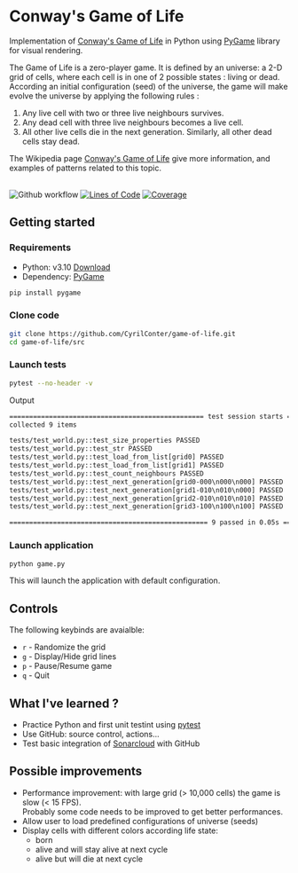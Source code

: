 # Conway's Game of Life
Implementation of [Conway's Game of Life](http://en.wikipedia.org/wiki/Conway's_Game_of_Life) in Python using [PyGame](https://www.pygame.org/) library for visual rendering.

The Game of Life is a zero-player game. It is defined by an universe: a 2-D grid of cells, where each cell is in one of 2 possible states : living or dead.
According an initial configuration (seed) of the universe, the game will make evolve the universe by applying the following rules :
1. Any live cell with two or three live neighbours survives.
2. Any dead cell with three live neighbours becomes a live cell.
3. All other live cells die in the next generation. Similarly, all other dead cells stay dead.

The Wikipedia page [Conway's Game of Life](http://en.wikipedia.org/wiki/Conway's_Game_of_Life) give more information, and examples of patterns related to this topic.
<br /><br />

![Github workflow](https://github.com/CyrilConter/game-of-life/actions/workflows/python_app.yml/badge.svg)
[![Lines of Code](https://sonarcloud.io/api/project_badges/measure?project=CyrilConter_game-of-life&metric=ncloc)](https://sonarcloud.io/dashboard?id=CyrilConter_game-of-life)
[![Coverage](https://sonarcloud.io/api/project_badges/measure?project=CyrilConter_game-of-life&metric=coverage)](https://sonarcloud.io/dashboard?id=CyrilConter_game-of-life)
## Getting started
### Requirements
* Python: v3.10 [Download](https://www.python.org/downloads/)
* Dependency: [PyGame](https://www.pygame.org/)
```bash
pip install pygame
```
### Clone code
```bash
git clone https://github.com/CyrilConter/game-of-life.git
cd game-of-life/src
```
### Launch tests
```bash
pytest --no-header -v
```
Output
```bash
================================================= test session starts =================================================
collected 9 items

tests/test_world.py::test_size_properties PASSED                                                                 [ 11%]
tests/test_world.py::test_str PASSED                                                                             [ 22%]
tests/test_world.py::test_load_from_list[grid0] PASSED                                                           [ 33%]
tests/test_world.py::test_load_from_list[grid1] PASSED                                                           [ 44%]
tests/test_world.py::test_count_neighbours PASSED                                                                [ 55%]
tests/test_world.py::test_next_generation[grid0-000\n000\n000] PASSED                                            [ 66%]
tests/test_world.py::test_next_generation[grid1-010\n010\n000] PASSED                                            [ 77%]
tests/test_world.py::test_next_generation[grid2-010\n010\n010] PASSED                                            [ 88%]
tests/test_world.py::test_next_generation[grid3-100\n100\n100] PASSED                                            [100%]

================================================== 9 passed in 0.05s ==================================================
```
### Launch application
```bash
python game.py
```
This will launch the application with default configuration.
## Controls
The following keybinds are avaialble:
* `r` - Randomize the grid
* `g` - Display/Hide grid lines
* `p` - Pause/Resume game
* `q` - Quit
## What I've learned ?
* Practice Python and first unit testint using [pytest](https://docs.pytest.org/)
* Use GitHub: source control, actions...
* Test basic integration of [Sonarcloud](https://sonarcloud.io/) with GitHub
## Possible improvements
* Performance improvement: with large grid (> 10,000 cells) the game is slow (< 15 FPS).\
Probably some code needs to be improved to get better performances.
* Allow user to load predefined configurations of universe (seeds)
* Display cells with different colors according life state: 
    * born
    * alive and will stay alive at next cycle
    * alive but will die at next cycle